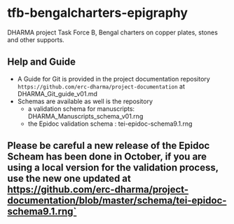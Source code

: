 # tfb-bengalcharters-epigraphy
DHARMA project Task Force B, Bengal charters on copper plates, stones and other supports.

## Help and Guide
* A Guide for Git is provided in the project documentation repository `https://github.com/erc-dharma/project-documentation` at DHARMA_Git_guide_v01.md
* Schemas are available as well is the repository
  - a validation schema for manuscripts: DHARMA_Manuscripts_schema_v01.rng
  - the Epidoc validation schema : tei-epidoc-schema9.1.rng

## Please be careful a new release of the Epidoc Scheam has been done in October, if you are using a local version for the validation process, use the new one updated at  https://github.com/erc-dharma/project-documentation/blob/master/schema/tei-epidoc-schema9.1.rng`

